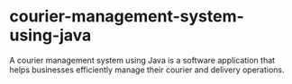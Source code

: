 # courier-management-system-using-java
A courier management system using Java is a software application that helps businesses efficiently manage their courier and delivery operations. 
